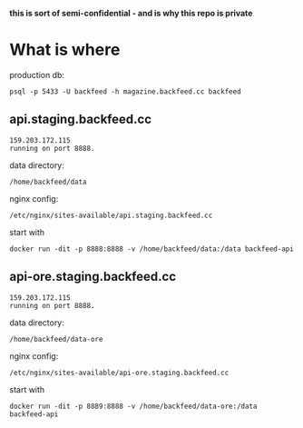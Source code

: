 **this is sort of semi-confidential - and is why this repo is private**


# What is where

production db:

    psql -p 5433 -U backfeed -h magazine.backfeed.cc backfeed
## api.staging.backfeed.cc

    159.203.172.115
    running on port 8888.

data directory:

    /home/backfeed/data 

nginx config:

    /etc/nginx/sites-available/api.staging.backfeed.cc

start with 

    docker run -dit -p 8888:8888 -v /home/backfeed/data:/data backfeed-api


## api-ore.staging.backfeed.cc

    159.203.172.115
    running on port 8888.

data directory:

    /home/backfeed/data-ore

nginx config:

    /etc/nginx/sites-available/api-ore.staging.backfeed.cc
start with 

    docker run -dit -p 8889:8888 -v /home/backfeed/data-ore:/data backfeed-api
